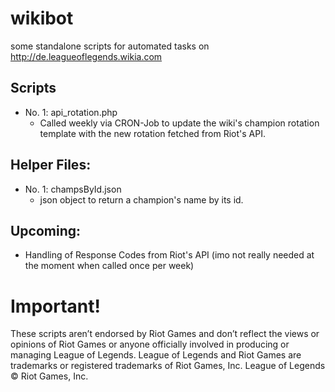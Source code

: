 # wikibot
some standalone scripts for automated tasks on http://de.leagueoflegends.wikia.com

## Scripts
* No. 1: api_rotation.php
  * Called weekly via CRON-Job to update the wiki's champion rotation template with the new rotation fetched from Riot's API.



## Helper Files:
* No. 1: champsById.json
  * json object to return a champion's name by its id.
  
  
  
## Upcoming:
* Handling of Response Codes from Riot's API (imo not really needed at the moment when called once per week)



# Important!
These scripts aren’t endorsed by Riot Games and don’t reflect the views or opinions of Riot Games
or anyone officially involved in producing or managing League of Legends. League of Legends and Riot Games are
trademarks or registered trademarks of Riot Games, Inc. League of Legends © Riot Games, Inc.
